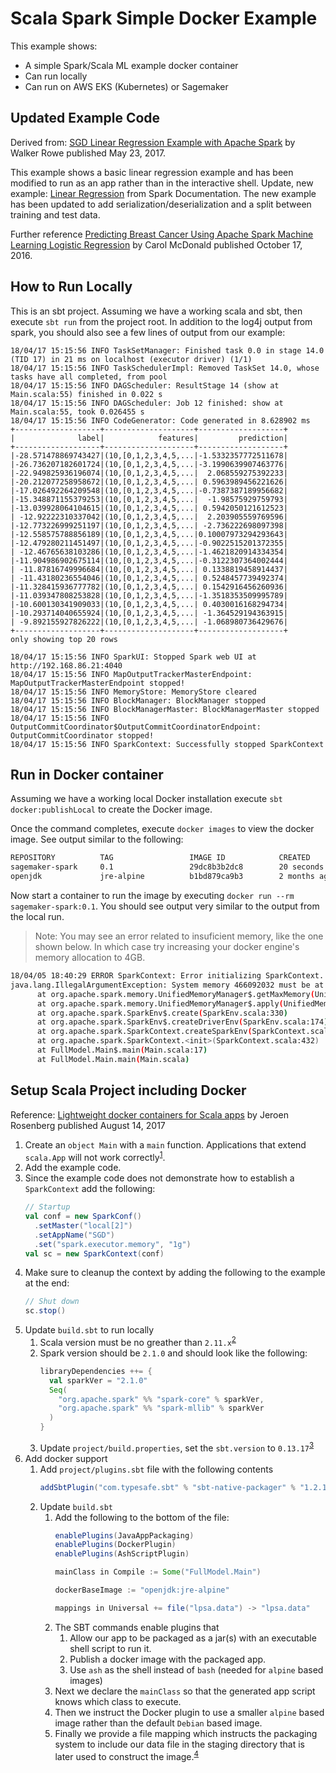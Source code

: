 # Scala Spark Simple Docker Example

This example shows:

* A simple Spark/Scala ML example docker container
* Can run locally
* Can run on AWS EKS (Kubernetes) or Sagemaker

## Updated Example Code

Derived from: [SGD Linear Regression Example with Apache Spark](https://www.bmc.com/blogs/sgd-linear-regression-example-apache-spark/)
by Walker Rowe published May 23, 2017.

This example shows a basic linear regression example and has been modified to run as an app rather than in the
interactive shell. Update, new example: [Linear Regression](https://spark.apache.org/docs/2.1.0/ml-classification-regression.html#linear-regression) from Spark Documentation. The new example has been updated to add serialization/deserialization and a split between training and test data.

Further reference [Predicting Breast Cancer Using Apache Spark Machine Learning Logistic Regression](https://mapr.com/blog/predicting-breast-cancer-using-apache-spark-machine-learning-logistic-regression/) by Carol McDonald published October 17, 2016.

## How to Run Locally

This is an sbt project.  Assuming we have a working scala and sbt, then execute `sbt run` from the project root.  In
addition to the log4j output from spark, you should also see a few lines of output from our example:

```text
18/04/17 15:15:56 INFO TaskSetManager: Finished task 0.0 in stage 14.0 (TID 17) in 21 ms on localhost (executor driver) (1/1)
18/04/17 15:15:56 INFO TaskSchedulerImpl: Removed TaskSet 14.0, whose tasks have all completed, from pool
18/04/17 15:15:56 INFO DAGScheduler: ResultStage 14 (show at Main.scala:55) finished in 0.022 s
18/04/17 15:15:56 INFO DAGScheduler: Job 12 finished: show at Main.scala:55, took 0.026455 s
18/04/17 15:15:56 INFO CodeGenerator: Code generated in 8.628902 ms
+-------------------+--------------------+-------------------+
|              label|            features|         prediction|
+-------------------+--------------------+-------------------+
|-28.571478869743427|(10,[0,1,2,3,4,5,...|-1.5332357772511678|
|-26.736207182601724|(10,[0,1,2,3,4,5,...|-3.1990639907463776|
|-22.949825936196074|(10,[0,1,2,3,4,5,...|  2.068559275392233|
|-20.212077258958672|(10,[0,1,2,3,4,5,...| 0.5963989456221626|
|-17.026492264209548|(10,[0,1,2,3,4,5,...|-0.7387387189956682|
|-15.348871155379253|(10,[0,1,2,3,4,5,...|  -1.98575929759793|
|-13.039928064104615|(10,[0,1,2,3,4,5,...| 0.5942050121612523|
| -12.92222310337042|(10,[0,1,2,3,4,5,...|  2.203905559769596|
|-12.773226999251197|(10,[0,1,2,3,4,5,...| -2.736222698097398|
|-12.558575788856189|(10,[0,1,2,3,4,5,...|0.10007973294293643|
|-12.479280211451497|(10,[0,1,2,3,4,5,...|-0.9022515201372355|
| -12.46765638103286|(10,[0,1,2,3,4,5,...|-1.4621820914334354|
|-11.904986902675114|(10,[0,1,2,3,4,5,...|-0.3122307364002444|
| -11.87816749996684|(10,[0,1,2,3,4,5,...| 0.1338819458914437|
| -11.43180236554046|(10,[0,1,2,3,4,5,...| 0.5248457739492374|
|-11.328415936777782|(10,[0,1,2,3,4,5,...| 0.1542916456260936|
|-11.039347808253828|(10,[0,1,2,3,4,5,...|-1.3518353509995789|
|-10.600130341909033|(10,[0,1,2,3,4,5,...| 0.4030016168294734|
|-10.293714040655924|(10,[0,1,2,3,4,5,...| -1.364529194363915|
| -9.892155927826222|(10,[0,1,2,3,4,5,...| -1.068980736429676|
+-------------------+--------------------+-------------------+
only showing top 20 rows

18/04/17 15:15:56 INFO SparkUI: Stopped Spark web UI at http://192.168.86.21:4040
18/04/17 15:15:56 INFO MapOutputTrackerMasterEndpoint: MapOutputTrackerMasterEndpoint stopped!
18/04/17 15:15:56 INFO MemoryStore: MemoryStore cleared
18/04/17 15:15:56 INFO BlockManager: BlockManager stopped
18/04/17 15:15:56 INFO BlockManagerMaster: BlockManagerMaster stopped
18/04/17 15:15:56 INFO OutputCommitCoordinator$OutputCommitCoordinatorEndpoint: OutputCommitCoordinator stopped!
18/04/17 15:15:56 INFO SparkContext: Successfully stopped SparkContext
```

## Run in Docker container

Assuming we have a working local Docker installation execute `sbt docker:publishLocal` to create the Docker image.

Once the command completes, execute `docker images` to view the docker image.  See output similar to the following:

```bash
REPOSITORY          TAG                 IMAGE ID            CREATED             SIZE
sagemaker-spark     0.1                 29dc8b3b2dc8        20 seconds ago      379MB
openjdk             jre-alpine          b1bd879ca9b3        2 months ago        82MB
```

Now start a container to run the image by executing `docker run --rm sagemaker-spark:0.1`.  You should see output very
similar to the output from the local run.

> Note: You may see an error related to insuficient memory, like the one shown below.  In which case try increasing your
docker engine's memory allocation to 4GB.

```bash
18/04/05 18:40:29 ERROR SparkContext: Error initializing SparkContext.
java.lang.IllegalArgumentException: System memory 466092032 must be at least 471859200. Please increase heap size using the --driver-memory option or spark.driver.memory in Spark configuration.
      at org.apache.spark.memory.UnifiedMemoryManager$.getMaxMemory(UnifiedMemoryManager.scala:216)
      at org.apache.spark.memory.UnifiedMemoryManager$.apply(UnifiedMemoryManager.scala:198)
      at org.apache.spark.SparkEnv$.create(SparkEnv.scala:330)
      at org.apache.spark.SparkEnv$.createDriverEnv(SparkEnv.scala:174)
      at org.apache.spark.SparkContext.createSparkEnv(SparkContext.scala:257)
      at org.apache.spark.SparkContext.<init>(SparkContext.scala:432)
      at FullModel.Main$.main(Main.scala:17)
      at FullModel.Main.main(Main.scala)

```

## Setup Scala Project including Docker

Reference: [Lightweight docker containers for Scala apps](https://medium.com/jeroen-rosenberg/lightweight-docker-containers-for-scala-apps-11b99cf1a666)
by Jeroen Rosenberg published August 14, 2017

1. Create an `object Main` with a `main` function.  Applications that extend `scala.App` will not work correctly<sup>[1](https://spark.apache.org/docs/latest/quick-start.html#self-contained-applications)</sup>.
1. Add the example code.
1. Since the example code does not demonstrate how to establish a `SparkContext` add the following:
    ```scala
    // Startup
    val conf = new SparkConf()
      .setMaster("local[2]")
      .setAppName("SGD")
      .set("spark.executor.memory", "1g")
    val sc = new SparkContext(conf)
    ```
1. Make sure to cleanup the context by adding the following to the example at the end:
    ```scala
    // Shut down
    sc.stop()
    ```
1. Update `build.sbt` to run locally
    1. Scala version must be no greather than `2.11.x`<sup>[2](https://spark.apache.org/docs/latest/)</sup>
    1. Spark version should be `2.1.0` and should look like the following:
        ```scala
        libraryDependencies ++= {
          val sparkVer = "2.1.0"
          Seq(
            "org.apache.spark" %% "spark-core" % sparkVer,
            "org.apache.spark" %% "spark-mllib" % sparkVer
          )
        }
        ```
    1. Update `project/build.properties`, set the `sbt.version` to `0.13.17`<sup>[3](https://medium.com/@mrpowers/creating-a-spark-project-with-sbt-intellij-sbt-spark-package-and-friends-cc9108751c28)</sup>
1. Add docker support
    1. Add `project/plugins.sbt` file with the following contents
        ```scala
        addSbtPlugin("com.typesafe.sbt" % "sbt-native-packager" % "1.2.1")
        ```
    1. Update `build.sbt`
        1. Add the following to the bottom of the file:
            ```scala
            enablePlugins(JavaAppPackaging)
            enablePlugins(DockerPlugin)
            enablePlugins(AshScriptPlugin)

            mainClass in Compile := Some("FullModel.Main")

            dockerBaseImage := "openjdk:jre-alpine"

            mappings in Universal += file("lpsa.data") -> "lpsa.data"
            ```
        1. The SBT commands enable plugins that
            1. Allow our app to be packaged as a jar(s) with an executable shell script
        to run it.
            1. Publish a docker image with the packaged app.
            1. Use `ash` as the shell instead of `bash` (needed for `alpine` based images)
        1. Next we declare the `mainClass` so that the generated app script knows which class to execute.
        1. Then we instruct the Docker plugin to use a smaller `alpine` based image rather than the default `Debian`
        based image.
        1. Finally we provide a file mapping which instructs the packaging system to include our data file in the staging
        directory that is later used to construct the image.<sup>[4](https://stackoverflow.com/a/29042110/36737)</sup>
